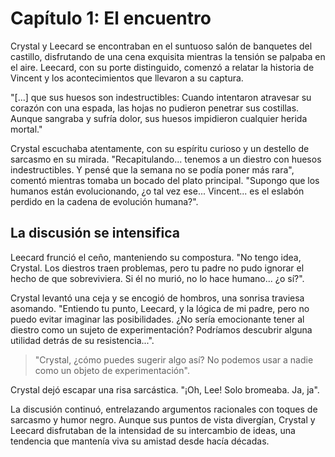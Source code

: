 # Capítulo 1: El encuentro

Crystal y Leecard se encontraban en el suntuoso salón de banquetes del castillo, disfrutando de una cena exquisita mientras la tensión se palpaba en el aire. Leecard, con su porte distinguido, comenzó a relatar la historia de Vincent y los acontecimientos que llevaron a su captura.



"[...] que sus huesos son indestructibles: Cuando intentaron atravesar su corazón con una espada, las hojas no pudieron penetrar sus costillas. Aunque sangraba y sufría dolor, sus huesos impidieron cualquier herida mortal."

Crystal escuchaba atentamente, con su espíritu curioso y un destello de sarcasmo en su mirada. "Recapitulando... tenemos a un diestro con huesos indestructibles. Y pensé que la semana no se podía poner más rara", comentó mientras tomaba un bocado del plato principal. "Supongo que los humanos están evolucionando, ¿o tal vez ese... Vincent... es el eslabón perdido en la cadena de evolución humana?".

## La discusión se intensifica

Leecard frunció el ceño, manteniendo su compostura. "No tengo idea, Crystal. Los diestros traen problemas, pero tu padre no pudo ignorar el hecho de que sobreviviera. Si él no murió, no lo hace humano... ¿o sí?".

Crystal levantó una ceja y se encogió de hombros, una sonrisa traviesa asomando. "Entiendo tu punto, Leecard, y la lógica de mi padre, pero no puedo evitar imaginar las posibilidades. ¿No sería emocionante tener al diestro como un sujeto de experimentación? Podríamos descubrir alguna utilidad detrás de su resistencia...".

> "Crystal, ¿cómo puedes sugerir algo así? No podemos usar a nadie como un objeto de experimentación".

Crystal dejó escapar una risa sarcástica. "¡Oh, Lee! Solo bromeaba. Ja, ja".

La discusión continuó, entrelazando argumentos racionales con toques de sarcasmo y humor negro. Aunque sus puntos de vista divergían, Crystal y Leecard disfrutaban de la intensidad de su intercambio de ideas, una tendencia que mantenía viva su amistad desde hacía décadas.